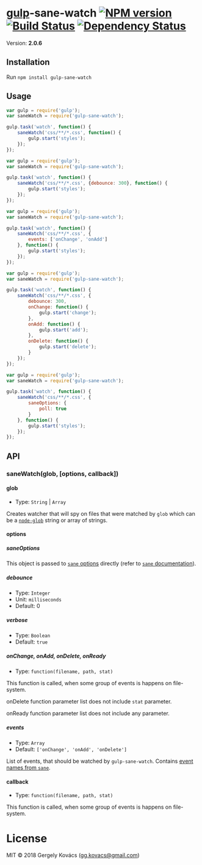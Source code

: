 # [gulp](https://github.com/gulpjs/gulp)-sane-watch [![NPM version][npm-image]][npm-url] [![Build Status][travis-image]][travis-url] [![Dependency Status][daviddm-image]][daviddm-url]
Version: **2.0.6**

## Installation

Run `npm install gulp-sane-watch`

## Usage

```js
var gulp = require('gulp');
var saneWatch = require('gulp-sane-watch');

gulp.task('watch', function() {
    saneWatch('css/**/*.css', function() {
        gulp.start('styles');
    });
});
```

```js
var gulp = require('gulp');
var saneWatch = require('gulp-sane-watch');

gulp.task('watch', function() {
    saneWatch('css/**/*.css', {debounce: 300}, function() {
        gulp.start('styles');
    });
});
```

```js
var gulp = require('gulp');
var saneWatch = require('gulp-sane-watch');

gulp.task('watch', function() {
    saneWatch('css/**/*.css', {
        events: ['onChange', 'onAdd']
    }, function() {
        gulp.start('styles');
    });
});
```

```js
var gulp = require('gulp');
var saneWatch = require('gulp-sane-watch');

gulp.task('watch', function() {
    saneWatch('css/**/*.css', {
        debounce: 300,
        onChange: function() {
            gulp.start('change');
        },
        onAdd: function() {
            gulp.start('add');
        },
        onDelete: function() {
            gulp.start('delete');
        }
    });
});
```

```js
var gulp = require('gulp');
var saneWatch = require('gulp-sane-watch');

gulp.task('watch', function() {
    saneWatch('css/**/*.css', {
        saneOptions: {
            poll: true
        }
    }, function() {
        gulp.start('styles');
    });
});
```

## API

### saneWatch(glob, [options, callback])

#### glob
- Type: `String` | `Array`

Creates watcher that will spy on files that were matched by `glob` which can be a
[`node-glob`](https://github.com/isaacs/node-glob) string or array of strings.

#### options

##### saneOptions

This object is passed to [`sane` options](https://github.com/amasad/sane#api) directly (refer to [`sane` documentation](https://github.com/amasad/sane)).

##### debounce
- Type: `Integer`
- Unit: `milliseconds`
- Default: 0

##### verbose
- Type: `Boolean`
- Default: `true`

##### onChange, onAdd, onDelete, onReady
- Type: `function(filename, path, stat)`

This function is called, when some group of events is happens on file-system.

onDelete function parameter list does not include `stat` parameter.

onReady function parameter list does not include any parameter.

##### events
- Type: `Array`
- Default: `['onChange', 'onAdd', 'onDelete']`

List of events, that should be watched by `gulp-sane-watch`. Contains [event names from `sane`](https://github.com/amasad/sane#api).

#### callback
- Type: `function(filename, path, stat)`

This function is called, when some group of events is happens on file-system.

# License
MIT © 2018 Gergely Kovács (gg.kovacs@gmail.com)

[npm-image]: https://badge.fury.io/js/gulp-sane-watch.svg
[npm-url]: https://npmjs.org/package/gulp-sane-watch
[travis-image]: https://travis-ci.org/ggkovacs/gulp-sane-watch.svg?branch=master
[travis-url]: https://travis-ci.org/ggkovacs/gulp-sane-watch
[daviddm-image]: https://david-dm.org/ggkovacs/gulp-sane-watch.svg?theme=shields.io
[daviddm-url]: https://david-dm.org/ggkovacs/gulp-sane-watch
